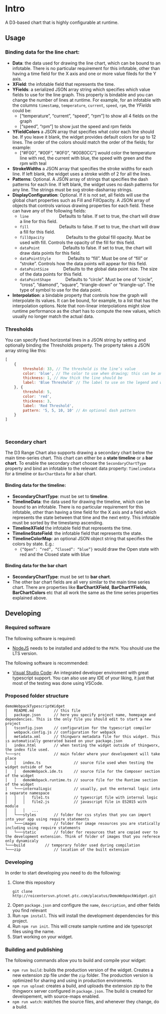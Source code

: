 # Intro

A D3-based chart that is highly configurable at runtime.

## Usage

### Binding data for the line chart:
 - **Data**: the data used for drawing the line chart, which can be bound to an infotable. There is no particular requirement for this infotable, other than having a time field for the X axis and one or more value fileds for the Y axis.
 - **XField**: the infotable field that represents the time.
 - **YFields**: a serialized JSON array string which specifies which value fields to use for the line graph. This property is bindable and you can change the number of lines at runtime. For example, for an infotable with the columns `timestamp`, `temperature`, `current`, `speed`, `rpm`, the *YFields* could be:
    - [“temperature”, “current”, “speed”, “rpm”] to show all 4 fields on the graph
    - [“speed”, “rpm”] to show just the speed and rpm fields
 - **YFieldColors** a JSON array that specifies what color each line should be. If you leave it blank, the widget provides default colors for up to 12 lines. The order of the colors should match the order of the fields; for example:
    - [“#F00”, “#00F”, “#0F0”, “#0080CC”] would color the temperature line with red, the current with blue, the speed with green and the rpm with teal
 - **StrokeWidths** a JSON array that specifies the stroke widths for each line. If left blank, the widget uses a stroke width of 2 for all the lines.
 - **Patterns**: Optional. A JSON array of strings that specifies the dash patterns for each line. If left blank, the widget uses no dash patterns for any line. The strings must be svg stroke-dasharray strings.
 - **DisplayConfiguration**: Optional. If it is not set, all fields will use the global chart properties such as Fill and FillOpacity. A JSON array of objects that controls various drawing properties for each field. These can have any of the following fields:
    - `line` <Boolean>                          Defaults to false. If set to true, the chart will draw a line for this field.
    - `fill` <Boolean>                          Defaults to false. If set to true, the chart will draw a fill for this field.
    - `fillOpacity` <Number>                    Defaults to the global fill opacity. Must be used with fill. Controls the opacity of the fill for this field.
    - `dataPoint` <Boolean>                     Defaults to false. If set to true, the chart will draw data points for this field.
    - `dataPointStyle` <String>                 Defaults to “fill”. Must be one of “fill” or “stroke”. Controls how the data points will appear for this field.
    - `dataPointSize` <Number>                  Defaults to the global data point size. The size of the data points for this field.
    - `dataPointShape` <String>                 Defaults to “circle”. Must be one of “circle”, “cross”, “diamond”, “square”, “triangle-down” or “triangle-up”. The type of symbol to use for the data point.
 
 - **Interpolation**: a bindable property that controls how the graph will interpolate its values. It can be bound, for example, to a list that has the interpolation options. Note that non-linear interpolations might slow runtime performance as the chart has to compute the new values, which usually no longer match the actual data.

### Thresholds

You can specify fixed horizontal lines in a JSON string by setting and optionally binding the Thresholds property. The property takes a JSON array string like this:

```js
[
    {
        threshold: 33, // The threshold is the line’s value
        color: 'blue', // The color to use when drawing; this can be any CSS color such as #FF0000 or rgb(255, 0, 0)
        thickness: 1, // How thick the line should be
        label: 'Blue Threshold' // The label to use on the legend and when hovering
    }, {
        threshold: 5,
        color: 'red',
        thickness: 3,
        label: 'Red Threshold',
        pattern: '5, 5, 10, 10' // An optional dash pattern
    }
]
```
 
### Secondary chart

The D3 Range Chart also supports drawing a secondary chart below the main time-series chart. This chart can either be a **state timeline** or a **bar chart**. To enable the secondary chart choose the `SecondaryChartType` property and bind an infotable to the relevant data property: `TimelineData` for a timeline or `BarChartData` for a bar chart.

#### Binding data for the timeline:
 - **SecondaryChartType**: must be set to **timeline**.
 - **TimelineData**: the data used for drawing the timeline, which can be bound to an infotable. There is no particular requirement for this infotable, other than having a time field for the X axis and a field which represents the state between that time and the next entry. This infotable must be sorted by the timestamp ascending.
 - **TimelineXField** the infotable field that represents the time.
 - **TimelineStateField**: the infotable field that represents the state.
 - **TimelineColorMap**: an optional JSON object string that specifies the colors by state. E.g.:
    - `{“Open”: “red”, “Closed”: “blue”}` would draw the Open state with red and the Closed state with blue


#### Binding data for the bar chart
 - **SecondaryChartType**: must be set to **bar chart**.
 - The other bar chart fields are all very similar to the main time series chart. There are properties like **BarChartXField**, **BarChartYFields**, **BarChartColors** etc that all work the same as the time series properties explained above.

## Developing

### Required software

The following software is required:

* [NodeJS](https://nodejs.org/en/) needs to be installed and added to the `PATH`. You should use the LTS version.

The following software is recommended:

* [Visual Studio Code](https://code.visualstudio.com/): An integrated developer enviroment with great typescript support. You can also use any IDE of your liking, it just that most of the testing was done using VSCode.

### Proposed folder structure

```
demoWebpackTypescriptWidget
│   README.md         // this file
│   package.json      // here you specify project name, homepage and dependencies. This is the only file you should edit to start a new project
│   tsconfig.json     // configuration for the typescript compiler
│   webpack.config.js // configuration for webpack
│   metadata.xml      // thingworx metadata file for this widget. This is automatically generated based on your package.json
│   index.html        // when testing the widget outside of thingworx, the index file used.
└───src               // main folder where your developement will take place
│   │   index.ts               // source file used when testing the widget outside of twx
│   │   demoWebpack.ide.ts     // source file for the Composer section of the widget
│   │   demoWebpack.runtime.ts // source file for the Runtime section of the widget
│   └───internalLogic          // usually, put the enternal logic into a separate namespace
│   │   │   file1.ts           // typescript file with internal logic
│   │   │   file2.js           // javascript file in ES2015 with module
│   │   │   ...
│   └───styles        // folder for css styles that you can import into your app using require statements
│   └───images        // folder for image resources you are statically including using require statements
│   └───static        // folder for resources that are copied over to the development extension. Think of folder of images that you referece only dynamicaly
└───build         // temporary folder used during compilation
└───zip               // location of the built extension
```

### Developing

In order to start developing you need to do the following:

1. Clone this repository
    ```
    git clone http://roicentersvn.ptcnet.ptc.com/placatus/DemoWebpackWidget.git
    ```
2. Open `package.json` and configure the `name`, `description`, and other fields you find relevant
3. Run `npm install`. This will install the development dependencies for this project.
4. Run `npm run init`. This will create sample runtime and ide typescript files using the name.
5. Start working on your widget.

### Building and publishing

The following commands allow you to build and compile your widget:

* `npm run build`: builds the production version of the widget. Creates a new extension zip file under the `zip` folder. The production version is optimized for sharing and using in production enviroments.
* `npm run upload`: creates a build, and uploads the extension zip to the thingworx server configured in `package.json`. The build is created for developement, with source-maps enabled.
* `npm run watch`: watches the source files, and whenever they change, do a build.
